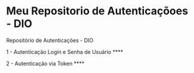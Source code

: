 # Meu Repositorio de Autenticaçõoes - DIO
Repositório de Autenticações - DIO

1 - Autenticação Login e Senha de Usuário **** 

2 - Autenticação via Token **** 
